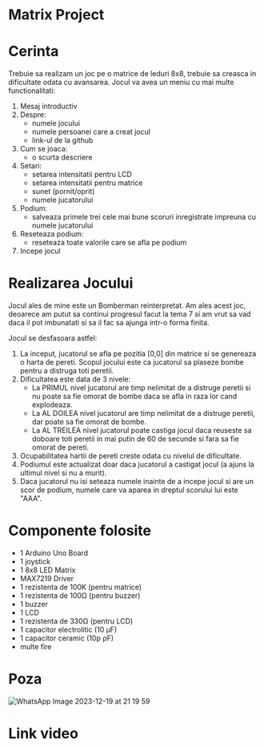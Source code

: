 # Matrix Project

# Cerinta

Trebuie sa realizam un joc pe o matrice de leduri 8x8, trebuie sa creasca in dificultate odata cu avansarea. Jocul va avea un meniu cu mai multe functionalitati:
  1. Mesaj introductiv
  2. Despre:
      - numele jocului
      - numele persoanei care a creat jocul
      - link-ul de la github
  3. Cum se joaca:
      - o scurta descriere
  4. Setari:
      - setarea intensitatii pentru LCD
      - setarea intensitatii pentru matrice
      - sunet (pornit/oprit)
      - numele jucatorului
  5. Podium:
      - salveaza primele trei cele mai bune scoruri inregistrate impreuna cu numele jucatorului
  6. Reseteaza podium:
      - reseteaza toate valorile care se afla pe podium
  7. Incepe jocul

# Realizarea Jocului

Jocul ales de mine este un Bomberman reinterpretat. Am ales acest joc, deoarece am putut sa continui progresul facut la tema 7 si am vrut sa vad daca il pot imbunatati si sa il fac sa ajunga intr-o forma finita.

Jocul se desfasoara astfel: 
  1. La inceput, jucatorul se afla pe pozitia [0,0] din matrice si se genereaza o harta de pereti. Scopul jocului este ca jucatorul sa plaseze bombe pentru a distruga toti peretii.
  2. Dificultatea este data de 3 nivele:
      - La PRIMUL nivel jucatorul are timp nelimitat de a distruge peretii si nu poate sa fie omorat de bombe daca se afla in raza lor cand explodeaza.
      - La AL DOILEA nivel jucatorul are timp nelimitat de a distruge peretii, dar poate sa fie omorat de bombe.
      - La AL TREILEA nivel jucatorul poate castiga jocul daca reuseste sa doboare toti peretii in mai putin de 60 de secunde si fara sa fie omorat de pereti.
  3. Ocupabilitatea hartii de pereti creste odata cu nivelul de dificultate.
  4. Podiumul este actualizat doar daca jucatorul a castigat jocul (a ajuns la ultimul nivel si nu a murit).
  5. Daca jucatorul nu isi seteaza numele inainte de a incepe jocul si are un scor de podium, numele care va aparea in dreptul scorului lui este "AAA".

# Componente folosite

- 1 Arduino Uno Board
- 1 joystick
- 1 8x8 LED Matrix
- MAX7219 Driver
- 1 rezistenta de 100K (pentru matrice)
- 1 rezistenta de 100Ω (pentru buzzer)
- 1 buzzer
- 1 LCD
- 1 rezistenta de 330Ω (pentru LCD)
- 1 capacitor electrolitic (10 µF)
- 1 capacitor ceramic (10p ρF)
- multe fire

# Poza
![WhatsApp Image 2023-12-19 at 21 19 59](https://github.com/SaicuCarina/matrix-project/assets/93483071/c7c4ed79-1d6b-4060-945a-b0a4c2082022)

# Link video
  

